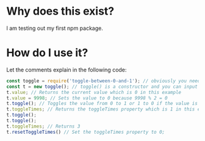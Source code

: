 # Why does this exist?
I am testing out my first npm package.
# How do I use it?
Let the comments explain in the following code:
```js
const toggle = require('toggle-between-0-and-1'); // obviously you need this
const t = new toggle(); // toggle() is a constructor and you can input a number ( new toggle(2) ) The value inputed will be the remainder of it divided by 2 (value % 2)
t.value; // Returns the current value which is 0 in this example
t.value = 9998; // Sets the value to 0 because 9998 % 2 = 0
t.toggle(); // Toggles the value from 0 to 1 or 1 to 0 if the value is already 1. In this example, the value will be 1. The toggle function increments the toggleTimes property by one.
t.toggleTimes; // Returns the toggleTimes property which is 1 in this example
t.toggle();
t.toggle();
t.toggleTimes; // Returns 3
t.resetToggleTimes() // Set the toggleTimes property to 0;
```